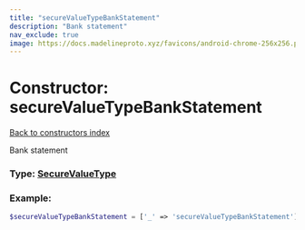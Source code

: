 ```yaml
---
title: "secureValueTypeBankStatement"
description: "Bank statement"
nav_exclude: true
image: https://docs.madelineproto.xyz/favicons/android-chrome-256x256.png
---
```

# Constructor: secureValueTypeBankStatement  
[Back to constructors index](/API_docs/constructors/index.md)



Bank statement




### Type: [SecureValueType](/API_docs/types/SecureValueType.md)


### Example:

```php
$secureValueTypeBankStatement = ['_' => 'secureValueTypeBankStatement'];
```  
